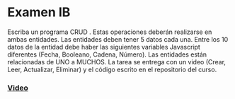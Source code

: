 # Examen IB
Escriba un programa CRUD . Estas operaciones deberán realizarse en ambas entidades. Las entidades deben tener 5 datos cada una. Entre los 10 datos de la entidad debe haber las siguientes variables Javascript diferentes (Fecha, Booleano, Cadena, Número). Las entidades están relacionadas de UNO a MUCHOS. La tarea se entrega con un video (Crear,
Leer, Actualizar, Eliminar) y el código escrito en el repositorio del curso.

### [Video](https://youtu.be/5LPkafBy9WU)